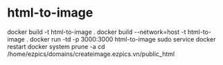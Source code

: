 # html-to-image

docker build -t html-to-image .
docker build --network=host -t html-to-image .
docker run -td -p 3000:3000 html-to-image
sudo service docker restart
docker system prune -a
cd /home/ezpics/domains/createimage.ezpics.vn/public_html